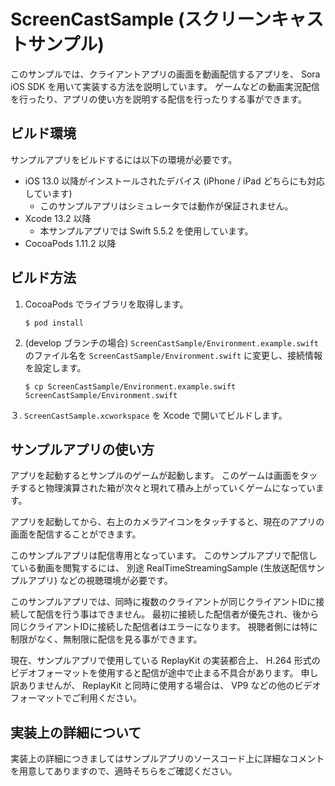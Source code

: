 # ScreenCastSample (スクリーンキャストサンプル)

このサンプルでは、クライアントアプリの画面を動画配信するアプリを、 Sora iOS SDK を用いて実装する方法を説明しています。
ゲームなどの動画実況配信を行ったり、アプリの使い方を説明する配信を行ったりする事ができます。

## ビルド環境

サンプルアプリをビルドするには以下の環境が必要です。

- iOS 13.0 以降がインストールされたデバイス (iPhone / iPad どちらにも対応しています)
  - このサンプルアプリはシミュレータでは動作が保証されません。
- Xcode 13.2 以降
  - 本サンプルアプリでは Swift 5.5.2 を使用しています。
- CocoaPods 1.11.2 以降

## ビルド方法

1. CocoaPods でライブラリを取得します。

   ```
   $ pod install
   ```

2. (develop ブランチの場合) ``ScreenCastSample/Environment.example.swift`` のファイル名を ``ScreenCastSample/Environment.swift`` に変更し、接続情報を設定します。

   ```
   $ cp ScreenCastSample/Environment.example.swift ScreenCastSample/Environment.swift
   ```

３. ``ScreenCastSample.xcworkspace`` を Xcode で開いてビルドします。

## サンプルアプリの使い方

アプリを起動するとサンプルのゲームが起動します。
このゲームは画面をタッチすると物理演算された箱が次々と現れて積み上がっていくゲームになっています。

アプリを起動してから、右上のカメラアイコンをタッチすると、現在のアプリの画面を配信することができます。

このサンプルアプリは配信専用となっています。
このサンプルアプリで配信している動画を閲覧するには、
別途 RealTimeStreamingSample (生放送配信サンプルアプリ) などの視聴環境が必要です。

このサンプルアプリでは、同時に複数のクライアントが同じクライアントIDに接続して配信を行う事はできません。
最初に接続した配信者が優先され、後から同じクライアントIDに接続した配信者はエラーになります。
視聴者側には特に制限がなく、無制限に配信を見る事ができます。

現在、サンプルアプリで使用している ReplayKit の実装都合上、
H.264 形式のビデオフォーマットを使用すると配信が途中で止まる不具合があります。
申し訳ありませんが、 ReplayKit と同時に使用する場合は、 VP9 などの他のビデオフォーマットでご利用ください。

## 実装上の詳細について

実装上の詳細につきましてはサンプルアプリのソースコード上に詳細なコメントを用意してありますので、適時そちらをご確認ください。
